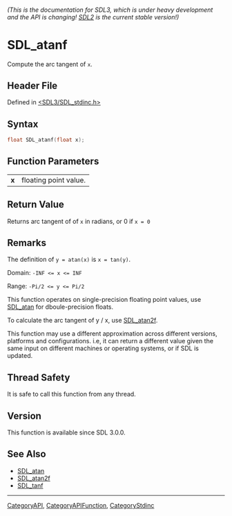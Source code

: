 ###### (This is the documentation for SDL3, which is under heavy development and the API is changing! [SDL2](https://wiki.libsdl.org/SDL2/) is the current stable version!)
# SDL_atanf

Compute the arc tangent of `x`.

## Header File

Defined in [<SDL3/SDL_stdinc.h>](https://github.com/libsdl-org/SDL/blob/main/include/SDL3/SDL_stdinc.h)

## Syntax

```c
float SDL_atanf(float x);
```

## Function Parameters

|           |                       |
| --------- | --------------------- |
| **x**     | floating point value. |

## Return Value

Returns arc tangent of of `x` in radians, or 0 if `x = 0`

## Remarks

The definition of `y = atan(x)` is `x = tan(y)`.

Domain: `-INF <= x <= INF`

Range: `-Pi/2 <= y <= Pi/2`

This function operates on single-precision floating point values, use
[SDL_atan](SDL_atan) for dboule-precision floats.

To calculate the arc tangent of y / x, use [SDL_atan2f](SDL_atan2f).

This function may use a different approximation across different versions,
platforms and configurations. i.e, it can return a different value given
the same input on different machines or operating systems, or if SDL is
updated.

## Thread Safety

It is safe to call this function from any thread.

## Version

This function is available since SDL 3.0.0.

## See Also

- [SDL_atan](SDL_atan)
- [SDL_atan2f](SDL_atan2f)
- [SDL_tanf](SDL_tanf)

----
[CategoryAPI](CategoryAPI), [CategoryAPIFunction](CategoryAPIFunction), [CategoryStdinc](CategoryStdinc)

